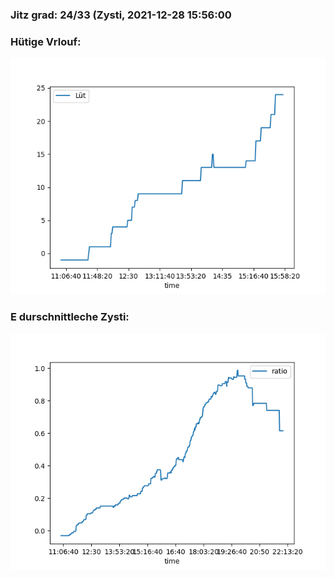 ### Jitz grad: 24/33 (Zysti, 2021-12-28 15:56:00

### Hütige Vrlouf:
![Graph](Today.png)

### E durschnittleche Zysti:
![Graph](Zysti.png)